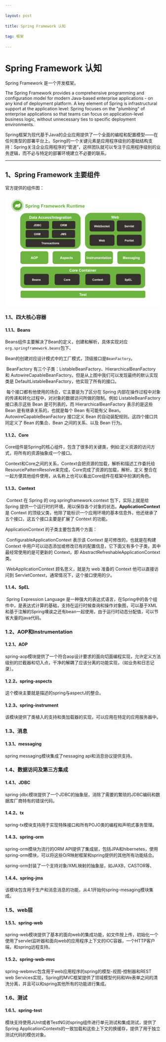 ```yaml
---

layout: post

title: Spring Framework 认知

tag: 框架

---
```

# Spring Framework 认知

Spring Framework 是一个开发框架。

The Spring Framework provides a comprehensive programming and configuration model for modern Java-based enterprise applications - on any kind of deployment platform. A key element of Spring is infrastructural support at the application level: Spring focuses on the "plumbing" of enterprise applications so that teams can focus on application-level business logic, without unnecessary ties to specific deployment environments.

​		Spring框架为现代基于Java的企业应用提供了一个全面的编程和配置模型——在任何类型的部署平台上。Spring的一个关键元素是应用程序级别的基础结构支持：Spring关注企业应用程序的“管道”，这样团队就可以专注于应用程序级别的业务逻辑，而不必与特定的部署环境建立不必要的联系。

------

## 1、Spring Framework 主要组件

  官方提供的组件图：

![](https://github.com/superhxf/superhxf.github.io/blob/master/_posts/images/spring-framwwork-components.png)

### 1.1、四大核心容器

#### 1.1.1、Beans

​	Beans组件主要解决了Bean的定义，创建和解析，具体实现对应`org.springframework.beans`包下、

​	Bean的创建对应设计模式中的工厂模式，顶级接口是`BeanFactory`。

​	BeanFactory 有三个子类：ListableBeanFactory、HierarchicalBeanFactory 和 AutowireCapableBeanFactory。但是从上图中我们可以发现最终的默认实现类是 DefaultListableBeanFactory，他实现了所有的接口。

​	每个接口都有他使用的场合，它主要是为了区分在 Spring 内部在操作过程中对象的传递和转化过程中，对对象的数据访问所做的限制。例如 ListableBeanFactory 接口表示这些 Bean 是可列表的，而 HierarchicalBeanFactory 表示的是这些 Bean 是有继承关系的，也就是每个 Bean 有可能有父 Bean。AutowireCapableBeanFactory 接口定义 Bean 的自动装配规则。这四个接口共同定义了 Bean 的集合、Bean 之间的关系、以及 Bean 行为。

#### 1.1.2、Core

​	Core组件是Spring的核心组件，包含了很多的关键类，例如:定义资源的访问方式，将所有的资源抽象成一个接口。

​	Context和Core之间的关系，Context会把资源的加载，解析和描述工作委托给ResourcePatternResolve来完成，Core完成了资源的加载，解析，定义 整合在一起方便其他组件使用，从名称上也可以看出Core组件在框架中扮演的角色。

#### 1.1.3、Context

​	Context 在 Spring 的 org.springframework.context 包下，实际上就是给 Spring 提供一个运行时的环境，用以保存各个对象的状态。**ApplicationContext** 是 Context 的顶级父类，他除了能标识一个应用环境的基本信息外，他还继承了五个接口，这五个接口主要是扩展了 Context 的功能。

ApplicationContext 的子类主要包含两个方面：

​	ConfigurableApplicationContext 表示该 Context 是可修改的，也就是在构建 Context 中用户可以动态添加或修改已有的配置信息，它下面又有多个子类，其中最经常使用的是可更新的 Context，即 AbstractRefreshableApplicationContext 类。

​	WebApplicationContext 顾名思义，就是为 web 准备的 Context 他可以直接访问到 ServletContext，通常情况下，这个接口使用的少。

#### 1.1.4、SpEL

​		Spring Expression Language 是一种强大的表达式语言，在Spring中的各个组件中，是表达式计算的基础，支持在运行时候查询和操作对象图，可以基于XML和基于注解的Spring噢诶之还有bean一起使用，由于运行时动态分配值，可以节省大量的java代码。

### 1.2、AOP和Instrumentation 

#### 1.2.1、AOP

spring-aop模块提供了一个符合aop设计要求的面向切面编程实现，允许定义方法级别的拦截器和切入点，干净的解耦了应该分离的功能实现，（如业务和日志记录）。

#### 1.2.2、spring-aspects

这个模块主要就是描述的spring与aspectJ的整合。

#### 1.2.3、spring-instrument

该模块提供了类植入的支持和类加载器的实现，可以应用在特定的应用服务器中。

### 1.3、消息

#### 1.3.1、messaging

spring messaging模块集成了nessaging api和消息协议提供支持。

### 1.4、数据访问及第三方集成

#### 1.4.1、JDBC

spring-jdbc模块提供了一个JDBC的抽象层，消除了需要的繁琐的JDBC编码和数据库厂商特有的错误代码。

#### 1.4.2、tx

spring-tx模块支持用于实现特殊接口和所有POJO类的编程和声明式事务管理。

#### 1.4.3、spring-orm

spring-orm模块为流行的ORM API提供了集成层，包括JPA和hibernetes，使用spring-orm模块，可以将这些O/R映射框架和spring提供的其他所有功能结合。

spring-orm封装了一个支持对象/XML映射的抽象层，如JAXB，CASTOR等、

#### 1.4.4、spring-jms

该模块包含用于生产和消息消息的功能，从4.1开始何spring-mesaging模块集成。

### 1.5、web层

#### 1.5.1、spring-web

spring-web模块提供了基本的面向web的集成功能，如文件按上传，初始化一个使用了servlet监听器和面向web的应用程序上下文的IOC容器，一个HTTP客户端，和spring远程支持。

#### 1.5.2、spring-web-mvc

spring-webmvc包含用于web应用程序的spring的模型-视图-控制器和REST web Services实现，Spring的MVC框架提供了领域模型代码和We表单之间的清洗分离，并且可以和spring其他所有的功能进行集成。

### 1.6、测试

#### 1.6.1、spring-test

模块支持使用JUnit或者TestNG对spring组件进行单元测试和集成测试，提供了Spring ApplicationContexts的一致加载和这些上下文的换缓存，提供了用于独立测试代码的模仿对象。



















